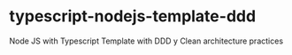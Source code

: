 # typescript-nodejs-template-ddd
Node JS with Typescript Template with DDD y Clean architecture practices
